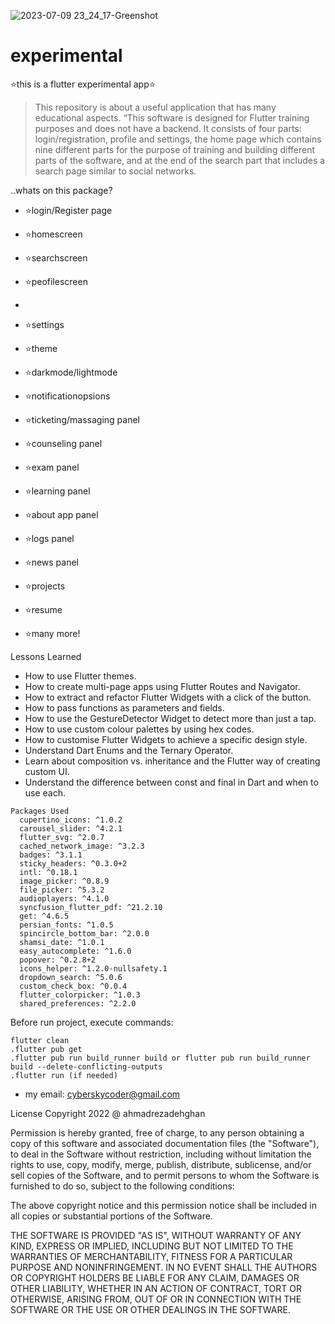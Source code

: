 
![2023-07-09 23_24_17-Greenshot](https://github.com/ahmadrezadehghan/experimental/assets/138360464/dc046269-6c28-43c9-ac23-b3910f05beb3)

# experimental

⭐️this is a flutter experimental app⭐️

>This repository is about a useful application that has many educational aspects.
“This software is designed for Flutter training purposes and does not have a backend.
It consists of four parts: login/registration, profile and settings, 
the home page which contains nine different parts for the purpose of training and building different parts of the software, 
and at the end of the search part that includes a search page similar to social networks.

..whats on this package?

- ⭐️login/Register page
- ⭐️homescreen
- ⭐️searchscreen
- ⭐️peofilescreen
- 

- ⭐️settings
- ⭐️theme
- ⭐️darkmode/lightmode
- ⭐️notificationopsions
- ⭐️ticketing/massaging panel
- ⭐️counseling panel
- ⭐️exam panel
- ⭐️learning panel
- ⭐️about app panel


- ⭐️logs panel
- ⭐️news panel
- ⭐️projects
- ⭐️resume
- ⭐️many more!


Lessons Learned

 - How to use Flutter themes.
 - How to create multi-page apps using Flutter Routes and Navigator.
 - How to extract and refactor Flutter Widgets with a click of the button.
 - How to pass functions as parameters and fields.
 - How to use the GestureDetector Widget to detect more than just a tap.
 - How to use custom colour palettes by using hex codes.
 - How to customise Flutter Widgets to achieve a specific design style.
 - Understand Dart Enums and the Ternary Operator.
 - Learn about composition vs. inheritance and the Flutter way of creating custom UI.
 - Understand the difference between const and final in Dart and when to use each.

```
Packages Used
  cupertino_icons: ^1.0.2
  carousel_slider: ^4.2.1
  flutter_svg: ^2.0.7
  cached_network_image: ^3.2.3
  badges: ^3.1.1
  sticky_headers: ^0.3.0+2
  intl: ^0.18.1
  image_picker: ^0.8.9
  file_picker: ^5.3.2
  audioplayers: ^4.1.0
  syncfusion_flutter_pdf: ^21.2.10
  get: ^4.6.5
  persian_fonts: ^1.0.5
  spincircle_bottom_bar: ^2.0.0
  shamsi_date: ^1.0.1
  easy_autocomplete: ^1.6.0
  popover: ^0.2.8+2
  icons_helper: ^1.2.0-nullsafety.1
  dropdown_search: ^5.0.6
  custom_check_box: ^0.0.4
  flutter_colorpicker: ^1.0.3
  shared_preferences: ^2.2.0
```
Before run project, execute commands:
```
flutter clean
.flutter pub get
.flutter pub run build_runner build or flutter pub run build_runner build --delete-conflicting-outputs
.flutter run (if needed)
```
- my email: cyberskycoder@gmail.com

License
Copyright 2022 @ ahmadrezadehghan

Permission is hereby granted, free of charge, to any person obtaining a copy of this software and associated documentation files (the "Software"), to deal in the Software without restriction, including without limitation the rights to use, copy, modify, merge, publish, distribute, sublicense, and/or sell copies of the Software, and to permit persons to whom the Software is furnished to do so, subject to the following conditions:

The above copyright notice and this permission notice shall be included in all copies or substantial portions of the Software.

THE SOFTWARE IS PROVIDED "AS IS", WITHOUT WARRANTY OF ANY KIND, EXPRESS OR IMPLIED, INCLUDING BUT NOT LIMITED TO THE WARRANTIES OF MERCHANTABILITY, FITNESS FOR A PARTICULAR PURPOSE AND NONINFRINGEMENT. IN NO EVENT SHALL THE AUTHORS OR COPYRIGHT HOLDERS BE LIABLE FOR ANY CLAIM, DAMAGES OR OTHER LIABILITY, WHETHER IN AN ACTION OF CONTRACT, TORT OR OTHERWISE, ARISING FROM, OUT OF OR IN CONNECTION WITH THE SOFTWARE OR THE USE OR OTHER DEALINGS IN THE SOFTWARE.
